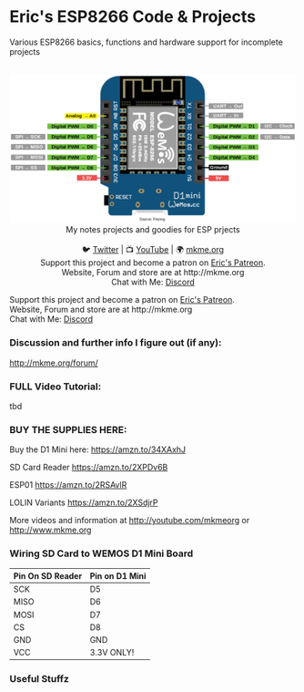# Eric's ESP8266 Code & Projects
Various ESP8266 basics, functions and hardware support for incomplete projects

<p align="center">
<br>
 <img src="https://github.com/MKme/ESP8266/blob/master/Photos/download.PNG" width="700"/>
 <br>
My notes projects and goodies for ESP prjects
<br>
<br>
🐦 <a href="https://twitter.com/mkmeorg">Twitter</a>
| 📺 <a href="https://www.youtube.com/mkmeorg">YouTube</a>
| 🌍 <a href="http://www.mkme.org">mkme.org</a><br>
Support this project and become a patron on <a href="http://mkme.org/patreon">Eric's Patreon</a>.<br>
Website, Forum and store are at http://mkme.org <br>
Chat with Me: <a href="https://discord.gg/j9S4Fgv">Discord</a></b>
</p>
Support this project and become a patron on <a href="http://mkme.org/patreon">Eric's Patreon</a>.<br>
Website, Forum and store are at http://mkme.org <br>
Chat with Me: <a href="https://discord.gg/j9S4Fgv">Discord</a></b>
</p>

### Discussion and further info I figure out (if any):

http://mkme.org/forum/

### FULL Video Tutorial:

tbd

### BUY THE SUPPLIES HERE:

Buy the D1 Mini here: https://amzn.to/34XAxhJ

SD Card Reader https://amzn.to/2XPDv6B

ESP01 https://amzn.to/2RSAvlR

LOLIN Variants https://amzn.to/2XSdjrP


More videos and information at http://youtube.com/mkmeorg or http://www.mkme.org

### Wiring SD Card to WEMOS D1 Mini Board
| Pin On SD Reader | Pin on D1 Mini |
| ---------- |----------------|
| SCK  | D5 |
| MISO| D6 |
| MOSI  | D7 |
| CS  | D8  |
|GND   | GND |
|VCC  | 3.3V ONLY!  |


### Useful Stuffz